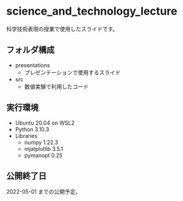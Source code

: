 # science_and_technology_lecture
科学技術表現の授業で使用したスライドです。

## フォルダ構成
- presentations
  - プレゼンテーションで使用するスライド
- src
  - 数値実験で利用したコード

## 実行環境
- Ubuntu 20.04 on WSL2
- Python 3.10.3
- Libraries
  - numpy 1.22.3
  - mjatplotlib 3.5.1
  - pymanopt 0.25    
## 公開終了日
2022-05-01 までの公開予定。
